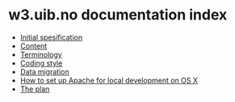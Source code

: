 w3.uib.no documentation index
================================

* [Initial spesification](spec.html)
* [Content](content.html)
* [Terminology](terms.html)
* [Coding style](style.html)
* [Data migration](migrate.html)
* [How to set up Apache for local development on OS X](apache-local.html)
* [The plan](plan.html)
